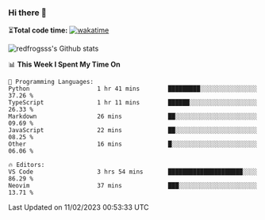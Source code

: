 ### Hi there 👋

⏳**Total code time:** [![wakatime](https://wakatime.com/badge/user/2cbd8003-b8b8-4565-92d7-ad9c23ff1846.svg)](https://wakatime.com/@2cbd8003-b8b8-4565-92d7-ad9c23ff1846)

<img src="https://github-readme-stats.vercel.app/api?username=redfrogsss&show_icons=true" alt="redfrogsss's Github stats"></img>

<!--START_SECTION:waka-->
📊 **This Week I Spent My Time On** 

```text
💬 Programming Languages: 
Python                   1 hr 41 mins        █████████░░░░░░░░░░░░░░░░   37.26 % 
TypeScript               1 hr 11 mins        ██████░░░░░░░░░░░░░░░░░░░   26.33 % 
Markdown                 26 mins             ██░░░░░░░░░░░░░░░░░░░░░░░   09.69 % 
JavaScript               22 mins             ██░░░░░░░░░░░░░░░░░░░░░░░   08.25 % 
Other                    16 mins             █░░░░░░░░░░░░░░░░░░░░░░░░   06.06 % 

🔥 Editors: 
VS Code                  3 hrs 54 mins       █████████████████████░░░░   86.29 % 
Neovim                   37 mins             ███░░░░░░░░░░░░░░░░░░░░░░   13.71 % 

```


 Last Updated on 11/02/2023 00:53:33 UTC
<!--END_SECTION:waka-->
